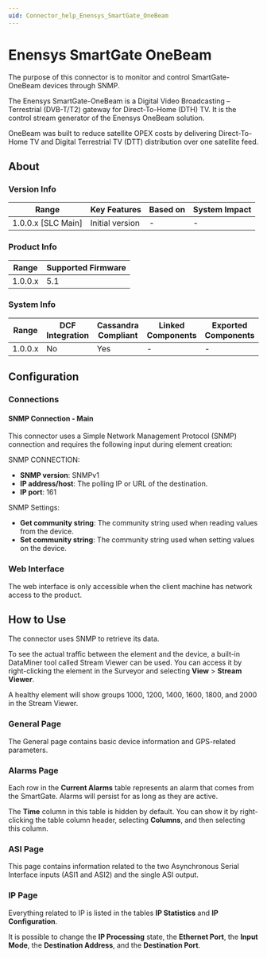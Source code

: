 ```yaml
---
uid: Connector_help_Enensys_SmartGate_OneBeam
---
```


# Enensys SmartGate OneBeam

The purpose of this connector is to monitor and control SmartGate-OneBeam devices through SNMP.

The Enensys SmartGate-OneBeam is a Digital Video Broadcasting – Terrestrial (DVB-T/T2) gateway for Direct-To-Home (DTH) TV. It is the control stream generator of the Enensys OneBeam solution.

OneBeam was built to reduce satellite OPEX costs by delivering Direct-To-Home TV and Digital Terrestrial TV (DTT) distribution over one satellite feed.

## About

### Version Info

| Range              | Key Features    | Based on | System Impact |
|--------------------|-----------------|----------|---------------|
| 1.0.0.x [SLC Main] | Initial version | -        | -             |

### Product Info

| Range   | Supported Firmware |
|---------|--------------------|
| 1.0.0.x | 5.1                |

### System Info

| Range   | DCF Integration | Cassandra Compliant | Linked Components | Exported Components |
|---------|-----------------|---------------------|-------------------|---------------------|
| 1.0.0.x | No              | Yes                 | -                 | -                   |

## Configuration

### Connections

#### SNMP Connection - Main

This connector uses a Simple Network Management Protocol (SNMP) connection and requires the following input during element creation:

SNMP CONNECTION:

- **SNMP version**: SNMPv1
- **IP address/host**: The polling IP or URL of the destination.
- **IP port**: 161

SNMP Settings:

- **Get community string**: The community string used when reading values from the device.
- **Set community string**: The community string used when setting values on the device.

### Web Interface

The web interface is only accessible when the client machine has network access to the product.

## How to Use

The connector uses SNMP to retrieve its data.

To see the actual traffic between the element and the device, a built-in DataMiner tool called Stream Viewer can be used. You can access it by right-clicking the element in the Surveyor and selecting **View** > **Stream Viewer**.

A healthy element will show groups 1000, 1200, 1400, 1600, 1800, and 2000 in the Stream Viewer.

### General Page

The General page contains basic device information and GPS-related parameters.

### Alarms Page

Each row in the **Current Alarms** table represents an alarm that comes from the SmartGate. Alarms will persist for as long as they are active.

The **Time** column in this table is hidden by default. You can show it by right-clicking the table column header, selecting **Columns**, and then selecting this column.

### ASI Page

This page contains information related to the two Asynchronous Serial Interface inputs (ASI1 and ASI2) and the single ASI output.

### IP Page

Everything related to IP is listed in the tables **IP Statistics** and **IP Configuration**.

It is possible to change the **IP Processing** state, the **Ethernet Port**, the **Input Mode**, the **Destination Address**, and the **Destination Port**.
